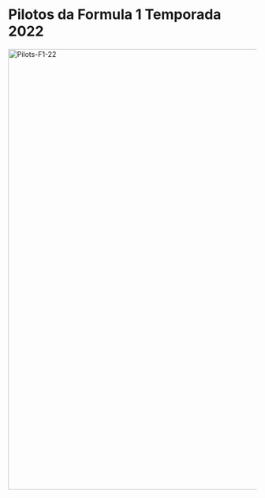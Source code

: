 # Pilotos da Formula 1 Temporada 2022


<img width="892" alt="Pilots-F1-22" src="https://user-images.githubusercontent.com/87070813/191124397-cac391d0-3142-443a-b5e9-aecee838c98a.png">